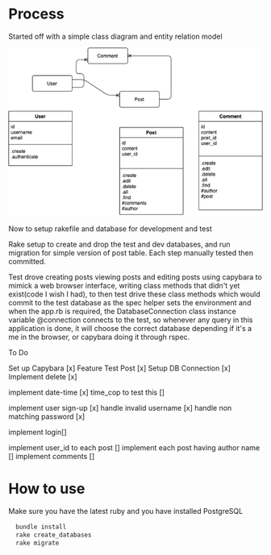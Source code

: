 # Process

Started off with a simple class diagram and entity relation model

![Domain Model](domain_model.png "Domain Model")

Now to setup rakefile and database for development and test

Rake setup to create and drop the test and dev databases, and run migration 
for simple version of post table. Each step manually tested then committed.

Test drove creating posts viewing posts and editing posts using capybara to mimick a 
web browser interface, writing class methods that didn't yet exist(code I wish I had),
to then test drive these class methods which would commit to the test database as the spec
helper sets the environment and when the app.rb is required, the DatabaseConnection class instance 
variable @connection connects to the test, so whenever any query in this application is done, it will 
choose the correct database depending if it's a me in the browser, or capybara doing it through rspec. 

To Do

Set up Capybara [x]
Feature Test Post [x]
Setup DB Connection [x]
Implement delete [x]

implement date-time [x]
  time_cop to test this []
  
implement user sign-up [x]
  handle invalid username [x]
  handle non matching password [x]

implement login[]


implement user_id to each post []
implement each post having author name []
implement comments []

# How to use

Make sure you have the latest ruby and you have installed PostgreSQL

```
  bundle install
  rake create_databases
  rake migrate
```